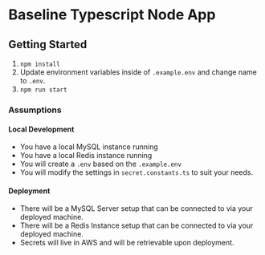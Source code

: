# Baseline Typescript Node App

## Getting Started

1. `npm install`
2. Update environment variables inside of `.example.env` and change name to `.env`.
3. `npm run start`

### Assumptions

#### Local Development

- You have a local MySQL instance running
- You have a local Redis instance running
- You will create a `.env` based on the `.example.env`
- You will modify the settings in `secret.constants.ts` to suit your needs.

#### Deployment

- There will be a MySQL Server setup that can be connected to via your deployed machine.
- There will be a Redis Instance setup that can be connected to via your deployed machine.
- Secrets will live in AWS and will be retrievable upon deployment.

